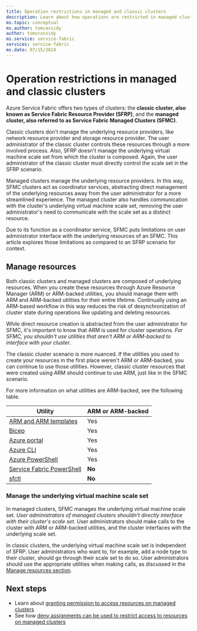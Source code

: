 ```yaml
---
title: Operation restrictions in managed and classic clusters
description: Learn about how operations are restricted in managed clusters and classic clusters.
ms.topic: conceptual
ms.author: tomcassidy
author: tomvcassidy
ms.service: service-fabric
services: service-fabric
ms.date: 07/15/2024
---
```


# Operation restrictions in managed and classic clusters

Azure Service Fabric offers two types of clusters: the **classic cluster, also known as Service Fabric Resource Provider (SFRP)**, and the **managed cluster, also referred to as Service Fabric Managed Clusters (SFMC)**.

Classic clusters don't manage the underlying resource providers, like network resource provider and storage resource provider. The user administrator of the classic cluster controls these resources through a more involved process. Also, SFRP doesn't manage the underlying virtual machine scale set from which the cluster is composed. Again, the user administrator of the classic cluster must directly control the scale set in the SFRP scenario.

Managed clusters manage the underlying resource providers. In this way, SFMC clusters act as coordinator services, abstracting direct management of the underlying resources away from the user administrator for a more streamlined experience. The managed cluster also handles communication with the cluster's underlying virtual machine scale set, removing the user administrator's need to communicate with the scale set as a distinct resource.

Due to its function as a coordinator service, SFMC puts limitations on user administrator interface with the underlying resources of an SFMC. This article explores those limitations as compared to an SFRP scenario for context.

## Manage resources

Both classic clusters and managed clusters are composed of underlying resources. When you create these resources through Azure Resource Manager (ARM) or ARM-backed utilities, you should manage them with ARM and ARM-backed utilities for their entire lifetime. Continually using an ARM-based workflow in this way reduces the risk of desynchronization of cluster state during operations like updating and deleting resources.

While direct resource creation is abstracted from the user administrator for SFMC, it's important to know that ARM is used for cluster operations. *For SFMC, you shouldn't use utilities that aren't ARM or ARM-backed to interface with your cluster*.

The classic cluster scenario is more nuanced. If the utilities you used to create your resources in the first place weren't ARM or ARM-backed, you can continue to use those utilities. However, classic cluster resources that were created using ARM should continue to use ARM, just like in the SFMC scenario.

For more information on what utilities are ARM-backed, see the following table.

| Utility | ARM or ARM-backed |
| - | - |
| [ARM and ARM templates](/templates/microsoft.servicefabric/clusters?pivots=deployment-language-arm-template) | Yes |
| [Bicep](/templates/microsoft.servicefabric/clusters?pivots=deployment-language-bicep) | Yes |
| [Azure portal](https://portal.azure.com) | Yes |
| [Azure CLI](/cli/azure/sf?view=azure-cli-latest) | Yes |
| [Azure PowerShell](/powershell/module/az.servicefabric/?view=azps-12.1.0) | Yes |
| [Service Fabric PowerShell](/powershell/module/servicefabric/?view=azureservicefabricps) | **No** |
| [sfctl](service-fabric-sfctl.md) | **No** |

### Manage the underlying virtual machine scale set

In managed clusters, SFMC manages the underlying virtual machine scale set. *User administrators of managed clusters shouldn't directly interface with their cluster's scale set*. User administrators should make calls to the cluster with ARM or ARM-backed utilities, and the cluster interfaces with the underlying scale set.

In classic clusters, the underlying virtual machine scale set is independent of SFRP. User administrators who want to, for example, add a node type to their cluster, should go through their scale set to do so. User administrators should use the appropriate utilities when making calls, as discussed in the [Manage resources section](#manage-resources).

## Next steps

* Learn about [granting permission to access resources on managed clusters](how-to-managed-cluster-grant-access-other-resources.md)
* See how [deny assignments can be used to restrict access to resources on managed clusters](managed-cluster-deny-assignment.md)